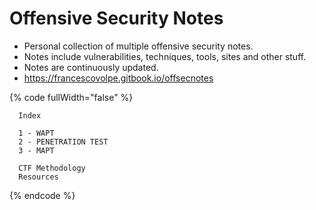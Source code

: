 # Offensive Security Notes

* Personal collection of multiple offensive security notes.
* Notes include vulnerabilities, techniques, tools, sites and other stuff.
* Notes are continuously updated.
* https://francescovolpe.gitbook.io/offsecnotes



{% code fullWidth="false" %}
```markup
  Index
  
  1 - WAPT
  2 - PENETRATION TEST
  3 - MAPT
  
  CTF Methodology
  Resources
```
{% endcode %}
